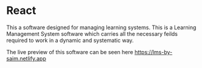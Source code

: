 # React

This a software designed for managing learning systems. This is a Learning Management System software which carries all the necessary feilds required to work in a dynamic and systematic way.

The live preview of this software can be seen here  https://lms-by-saim.netlify.app
